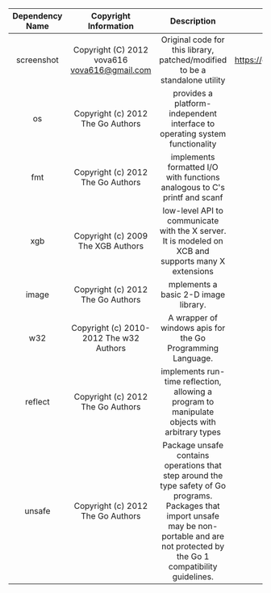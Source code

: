 
| Dependency Name | Copyright Information | Description |	Repo URL | License Type	| License URL |
|:---------------:|:---------------------:|:-----------------------:|:--------:|:------------:|:-----------:|
| screenshot | Copyright (C) 2012 vova616 <vova616@gmail.com> | Original code for this library, patched/modified to be a standalone utility| https://github.com/vova616/screenshot | MIT          | [link](https://github.com/vova616/screenshot/blob/master/LICENSE) |
| os         | Copyright (c) 2012 The Go Authors              | provides a platform-independent interface to operating system functionality| [link](https://golang.org/pkg/os/)| BSD Styled   | [link](https://golang.org/LICENSE)|
| fmt        | Copyright (c) 2012 The Go Authors              | implements formatted I/O with functions analogous to C's printf and scanf| [link](https://golang.org/pkg/fmt/) | BSD Styled   | [link](https://golang.org/LICENSE)|
| xgb        | Copyright (c) 2009 The XGB Authors             | low-level API to communicate with the X server. It is modeled on XCB and supports many X extensions | [link](https://github.com/BurntSushi/xgb) | BSD 3 clause | [link](https://github.com/BurntSushi/xgb/blob/master/LICENSE) |
| image      | Copyright (c) 2012 The Go Authors              | mplements a basic 2-D image library.|[link](https://golang.org/pkg/image/)         | BSD Styled   | [link](https://golang.org/LICENSE)|
| w32        | Copyright (c) 2010-2012 The w32 Authors        | A wrapper of windows apis for the Go Programming Language.| [link](https://github.com/AllenDang/w32)      | BSD 3 clause |[link](https://github.com/AllenDang/w32/blob/master/LICENSE)      |
| reflect    | Copyright (c) 2012 The Go Authors              | implements run-time reflection, allowing a program to manipulate objects with arbitrary types| [link](http://golang.org/pkg/reflect/)        | BSD Styled   | [link](https://golang.org/LICENSE)|
| unsafe     | Copyright (c) 2012 The Go Authors              | Package unsafe contains operations that step around the type safety of Go programs. Packages that import unsafe may be non-portable and are not protected by the Go 1 compatibility guidelines. | [link](http://golang.org/pkg/unsafe/)         | BSD Styled   | [link](https://golang.org/LICENSE)                                |
